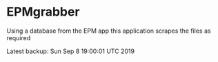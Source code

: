 # EPMgrabber
Using a database from the EPM app this application scrapes the files as required


Latest backup: Sun Sep 8 19:00:01 UTC 2019

